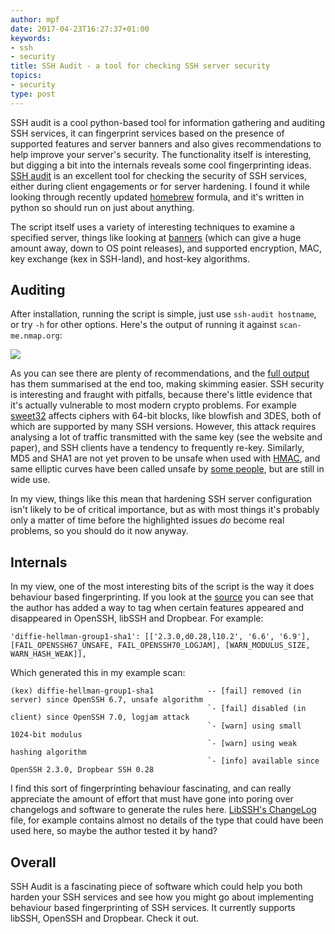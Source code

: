 ```yaml
---
author: mpf
date: 2017-04-23T16:27:37+01:00
keywords:
- ssh
- security
title: SSH Audit - a tool for checking SSH server security
topics:
- security
type: post
---
```


SSH audit is a cool python-based tool for information gathering and auditing
SSH services, it can fingerprint services based on the presence of supported
features and server banners and also gives recommendations to help improve
your server's security. The functionality itself is interesting, but digging a
bit into the internals reveals some cool fingerprinting ideas.
[SSH audit](https://github.com/arthepsy/ssh-audit) is an excellent tool for checking the security of SSH services, 
either during client engagements or for server hardening. 
I found it while looking through recently updated [homebrew](https://brew.sh/) formula, 
and it's written in python so should run on just about anything.

The script itself uses a variety of interesting techniques to examine a specified server, 
things like looking at [banners](https://github.com/arthepsy/ssh-audit/blob/master/test/test_banner.py)
(which can give a huge amount away, down to OS point releases), 
and supported encryption, MAC, key exchange (kex in SSH-land), and host-key algorithms.

## Auditing

After installation, running the script is simple, just use `ssh-audit hostname`, 
or try `-h` for other options. 
Here's the output of running it against `scan-me.nmap.org`:

![](/images/posts/ssh-audit.png)

As you can see there are plenty of recommendations, 
and the [full output](https://gist.github.com/mattfoster/756c6e6eb81e2099f902be3ffa5515d2) has them summarised at the end too, making skimming easier.
SSH security is interesting and fraught with pitfalls, because there's little evidence that it's actually vulnerable to most modern crypto problems.
For example [sweet32](https://sweet32.info/) affects ciphers with 64-bit blocks, like blowfish and 3DES, both of which are supported by many SSH versions. 
However, this attack requires analysing a lot of traffic transmitted with the same key (see the website and paper), and SSH clients have a tendency to frequently re-key. 
Similarly, MD5 and SHA1 are not yet proven to be unsafe when used with [HMAC](https://en.wikipedia.org/wiki/Hash-based_message_authentication_code), and 
same elliptic curves have been called unsafe by [some people](http://safecurves.cr.yp.to/rigid.html), but are still in wide use.

In my view, things like this mean that hardening SSH server configuration isn't likely to be of critical importance, 
but as with most things it's probably only a matter of time before the highlighted issues *do* become real problems, so you should do it now anyway. 

## Internals

In my view, one of the most interesting bits of the script is the way it does behaviour based fingerprinting.
If you look at the [source](https://github.com/arthepsy/ssh-audit/blob/e42064b9b9c5e630574d306c1f349a1ff0bc1d6a/ssh-audit.py#L1347) 
you can see that the author has added a way to tag when certain features appeared and disappeared in OpenSSH, libSSH and Dropbear. 
For example:

```
'diffie-hellman-group1-sha1': [['2.3.0,d0.28,l10.2', '6.6', '6.9'], [FAIL_OPENSSH67_UNSAFE, FAIL_OPENSSH70_LOGJAM], [WARN_MODULUS_SIZE, WARN_HASH_WEAK]],
```

Which generated this in my example scan:

```
(kex) diffie-hellman-group1-sha1            -- [fail] removed (in server) since OpenSSH 6.7, unsafe algorithm
                                            `- [fail] disabled (in client) since OpenSSH 7.0, logjam attack
                                            `- [warn] using small 1024-bit modulus
                                            `- [warn] using weak hashing algorithm
                                            `- [info] available since OpenSSH 2.3.0, Dropbear SSH 0.28
```

I find this sort of fingerprinting behaviour fascinating, and can really appreciate the amount of effort that must have gone into poring over changelogs and software to generate the rules here. 
[LibSSH's ChangeLog](https://github.com/substack/libssh/blob/master/ChangeLog) file, for example contains almost no details of the type that could have been used here, so maybe the author tested it by hand?

## Overall

SSH Audit is a fascinating piece of software which could help you both harden your SSH services and see how you might go about implementing behaviour based fingerprinting of SSH services.
It currently supports libSSH, OpenSSH and Dropbear.
Check it out.

